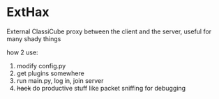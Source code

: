 # ExtHax
External ClassiCube proxy between the client and the server, useful for many shady things

how 2 use:
  1. modify config.py
  2. get plugins somewhere
  3. run main.py, log in, join server
  4. ~~hack~~ do productive stuff like packet sniffing for debugging
